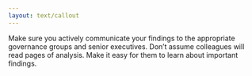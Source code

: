 ```yaml
---
layout: text/callout
---
```


Make sure you actively communicate your findings to the appropriate governance groups and senior executives.  Don’t assume colleagues will read pages of analysis.  Make it easy for them to learn about important findings.
